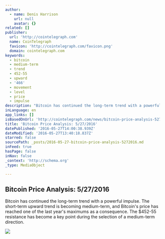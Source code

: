 ```yaml
---
author:
  - name: Denis Harrison
    url: null
    avatar: {}
related: []
publisher:
  url: 'http://cointelegraph.com'
  name: CoinTelegraph
  favicon: 'http://cointelegraph.com/favicon.png'
  domain: cointelegraph.com
keywords:
  - bitcoin
  - medium-term
  - trend
  - 452-55
  - upward
  - '466'
  - movement
  - level
  - price
  - impulse
description: "Bitcoin has continued the long-term trend with a powerful impulse. The short-term upward trend is becoming medium-term, and Bitcoin's price has reached one of the last year's maximums as a consequence. The $452-55 resistance has become a key point during the selection of a medium-term direction."
inLanguage: en
app_links: []
isBasedOnUrl: 'http://cointelegraph.com/news/bitcoin-price-analysis-5272016'
title: 'Bitcoin Price Analysis: 5/27/2016'
datePublished: '2016-05-27T14:00:38.939Z'
dateModified: '2016-05-27T13:40:18.837Z'
starred: false
sourcePath: _posts/2016-05-27-bitcoin-price-analysis-5272016.md
inFeed: true
hasPage: false
inNav: false
_context: 'http://schema.org'
_type: MediaObject

---
```

<article style=""><h1>Bitcoin Price Analysis: 5/27/2016</h1><p>Bitcoin has continued the long-term trend with a powerful impulse. The short-term upward trend is becoming medium-term, and Bitcoin's price has reached one of the last year's maximums as a consequence. The $452-55 resistance has become a key point during the selection of a medium-term direction.</p><img src="https://lh6.googleusercontent.com/p2UihW6siny7ULJ_-OoLSEob-dw267rXAInmrYtuulSVnfgOWu2b-p3w4gk4_srSp9i_7WuYzX-vpfU0jRcWgXEb1FeU6I7LARkk6m_dZCPXC3z4q9L8YE6R_Ch4Rlm51MmLPWRS" /></article>